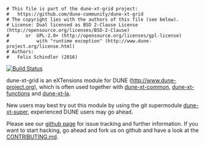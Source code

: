 ```
# This file is part of the dune-xt-grid project:
#   https://github.com/dune-community/dune-xt-grid
# The copyright lies with the authors of this file (see below).
# License: Dual licensed as BSD 2-Clause License (http://opensource.org/licenses/BSD-2-Clause)
#      or  GPL-2.0+ (http://opensource.org/licenses/gpl-license)
#          with "runtime exception" (http://www.dune-project.org/license.html)
# Authors:
#   Felix Schindler (2016)
```

[![Build Status](https://travis-ci.org/dune-community/dune-xt-grid.svg?branch=master)](https://travis-ci.org/dune-community/dune-xt-grid)

dune-xt-grid is an eXTensions module for DUNE (http://www.dune-project.org),
which is often used together with [dune-xt-common](https://github.com/dune-community/dune-xt-common),
[dune-xt-functions](https://github.com/dune-community/dune-xt-functions) and
[dune-xt-la](https://github.com/dune-community/dune-xt-la).

New users may best try out this module by using the git supermodule
[dune-xt-super](https://github.com/dune-community/dune-xt-super), experienced
DUNE users may go ahead.

Please see our [github page](https://github.com/dune-community/dune-xt-grid)
for issue tracking and further information. If you want to start hacking, go
ahead and fork us on github and have a look at the
[CONTRIBUTING.md](https://github.com/dune-community/dune-xt-grid/blob/master/CONTRIBUTING.md).
